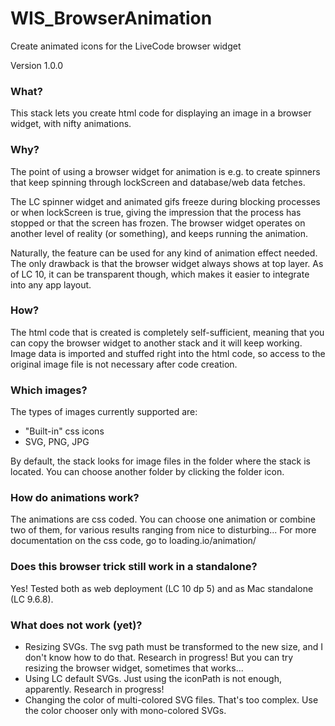 # WIS_BrowserAnimation
Create animated icons for the LiveCode browser widget

Version 1.0.0

### What?
This stack lets you create html code for displaying an image in a browser widget, with nifty animations.

### Why?
The point of using a browser widget for animation is e.g. to create spinners that keep spinning through lockScreen and database/web data fetches. 

The LC spinner widget and animated gifs freeze during blocking processes or when lockScreen is true, giving the impression that the process has stopped or that the screen has frozen. The browser widget operates on another level of reality (or something), and keeps running the animation.

Naturally, the feature can be used for any kind of animation effect needed. The only drawback is that the browser widget always shows at top layer. 
As of LC 10, it can be transparent though, which makes it easier to integrate into any app layout.

### How?
The html code that is created is completely self-sufficient, meaning that you can copy the browser widget to another stack and it will keep working. Image data is imported and stuffed right into the html code, so access to the original image file is not necessary after code creation.

### Which images?
The types of images currently supported are:
- "Built-in" css icons
- SVG, PNG, JPG

By default, the stack looks for image files in the folder where the stack is located. You can choose another folder by clicking the folder icon.

### How do animations work?
The animations are css coded. You can choose one animation or combine two of them, for various results ranging from nice to disturbing... 
For more documentation on the css code, go to loading.io/animation/

### Does this browser trick still work in a standalone?
Yes! Tested both as web deployment (LC 10 dp 5) and as Mac standalone (LC 9.6.8).

### What does not work (yet)?
- Resizing SVGs. The svg path must be transformed to the new size, and I don't know how to do that. Research in progress! But you can try resizing the browser widget, sometimes that works...
- Using LC default SVGs. Just using the iconPath is not enough, apparently. Research in progress!
- Changing the color of multi-colored SVG files. That's too complex. Use the color chooser only with mono-colored SVGs.
